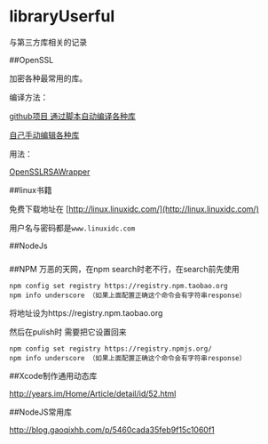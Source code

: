 libraryUserful
==============

与第三方库相关的记录

##OpenSSL

加密各种最常用的库。

编译方法：

[github项目 通过脚本自动编译各种库](https://github.com/x2on/OpenSSL-for-iPhone)

[自己手动编辑各种库](http://blog.csdn.net/gf771115/article/details/41596497)

用法：

[OpenSSLRSAWrapper](https://github.com/reference/OpenSSLRSAWrapper)

##linux书籍

免费下载地址在 [http://linux.linuxidc.com/](http://linux.linuxidc.com/)

用户名与密码都是`www.linuxidc.com`


##NodeJs

###

##NPM
万恶的天网，在npm search时老不行，在search前先使用

	npm config set registry https://registry.npm.taobao.org 
	npm info underscore （如果上面配置正确这个命令会有字符串response）

将地址设为https://registry.npm.taobao.org

然后在pulish时 需要把它设置回来

	npm config set registry https://registry.npmjs.org/
	npm info underscore （如果上面配置正确这个命令会有字符串response）
	
	
	
	
##Xcode制作通用动态库

<http://years.im/Home/Article/detail/id/52.html>

##NodeJS常用库

<http://blog.gaoqixhb.com/p/5460cada35feb9f15c1060f1>